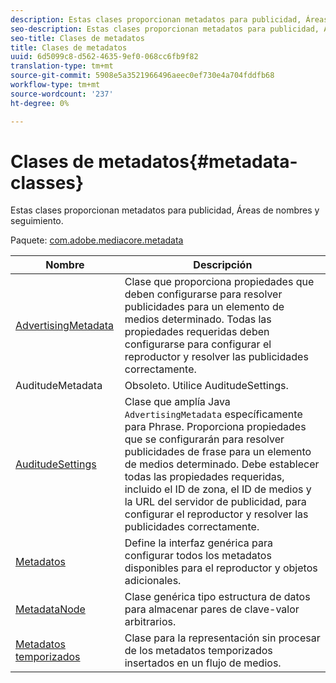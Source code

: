 ```yaml
---
description: Estas clases proporcionan metadatos para publicidad, Áreas de nombres y seguimiento.
seo-description: Estas clases proporcionan metadatos para publicidad, Áreas de nombres y seguimiento.
seo-title: Clases de metadatos
title: Clases de metadatos
uuid: 6d5099c8-d562-4635-9ef0-068cc6fb9f82
translation-type: tm+mt
source-git-commit: 5908e5a3521966496aeec0ef730e4a704fddfb68
workflow-type: tm+mt
source-wordcount: '237'
ht-degree: 0%

---
```



# Clases de metadatos{#metadata-classes}

Estas clases proporcionan metadatos para publicidad, Áreas de nombres y seguimiento.

Paquete: [com.adobe.mediacore.metadata](https://help.adobe.com/en_US/primetime/api/psdk/javadoc_1.4/com/adobe/mediacore/metadata/package-summary.html)

| Nombre | Descripción |
|---|---|
| [AdvertisingMetadata](https://help.adobe.com/en_US/primetime/api/psdk/javadoc_1.4/com/adobe/mediacore/metadata/AdvertisingMetadata.html) | Clase que proporciona propiedades que deben configurarse para resolver publicidades para un elemento de medios determinado. Todas las propiedades requeridas deben configurarse para configurar el reproductor y resolver las publicidades correctamente. |
| AuditudeMetadata | Obsoleto. Utilice AuditudeSettings. |
| [AuditudeSettings](https://help.adobe.com/en_US/primetime/api/psdk/javadoc_1.4/com/adobe/mediacore/metadata/AuditudeSettings.html) | Clase que amplía Java `AdvertisingMetadata` específicamente para Phrase. Proporciona propiedades que se configurarán para resolver publicidades de frase para un elemento de medios determinado. Debe establecer todas las propiedades requeridas, incluido el ID de zona, el ID de medios y la URL del servidor de publicidad, para configurar el reproductor y resolver las publicidades correctamente. |
| [Metadatos](https://help.adobe.com/en_US/primetime/api/psdk/javadoc_1.4/com/adobe/mediacore/metadata/Metadata.html) | Define la interfaz genérica para configurar todos los metadatos disponibles para el reproductor y objetos adicionales. |
| [MetadataNode](https://help.adobe.com/en_US/primetime/api/psdk/javadoc_1.4/com/adobe/mediacore/metadata/MetadataNode.html) | Clase genérica tipo estructura de datos para almacenar pares de clave-valor arbitrarios. |
| [Metadatos temporizados](https://help.adobe.com/en_US/primetime/api/psdk/javadoc_1.4/com/adobe/mediacore/metadata/TimedMetadata.html) | Clase para la representación sin procesar de los metadatos temporizados insertados en un flujo de medios. |